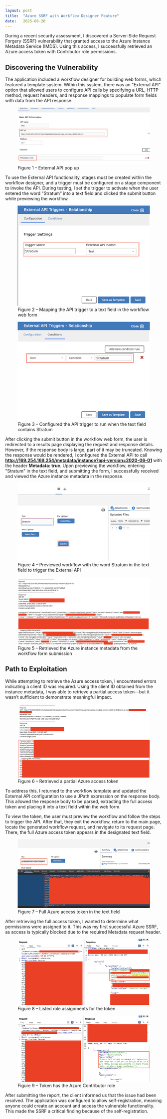 ```yaml
---
layout: post
title:  "Azure SSRF with Workflow Designer Feature"
date:   2025-08-20
---
```


During a recent security assessment, I discovered a Server-Side Request Forgery (SSRF) vulnerability that granted access to the Azure Instance Metadata Service (IMDS). Using this access, I successfully retrieved an Azure access token with Contributor role permissions.

## Discovering the Vulnerability
The application included a workflow designer for building web forms, which featured a template system. Within this system, there was an "External API" option that allowed users to configure API calls by specifying a URL, HTTP method, request headers, and response mappings to populate form fields with data from the API response.

<figure>
  <img src="/assets/img/2025/ssrf-1.png">
  <figcaption>Figure 1 – External API pop up</figcaption>
</figure>

To use the External API functionality, stages must be created within the workflow designer, and a trigger must be configured on a stage component to invoke the API. During testing, I set the trigger to activate when the user entered the word "Stratum" into a text field and clicked the submit button while previewing the workflow.

<figure>
  <img src="/assets/img/2025/ssrf-2.png">
  <figcaption>Figure 2 – Mapping the API trigger to a text field in the workflow web form</figcaption>
</figure>

<figure>
  <img src="/assets/img/2025/ssrf-3.png">
  <figcaption>Figure 3 – Configured the API trigger to run when the text field contains Stratum</figcaption>
</figure>

After clicking the submit button in the workflow web form, the user is redirected to a results page displaying the request and response details. However, if the response body is large, part of it may be truncated. Knowing the response would be rendered, I configured the External API to call **http://169.254.169.254/metadata/instance?api-version=2020-06-01** with the header **Metadata: true**. Upon previewing the workflow, entering "Stratum" in the text field, and submitting the form, I successfully received and viewed the Azure instance metadata in the response.

<figure>
  <img src="/assets/img/2025/ssrf-4.png">
  <figcaption>Figure 4 – Previewed workflow with the word Stratum in the text field to trigger the External API</figcaption>
</figure>

<figure>
  <img src="/assets/img/2025/ssrf-5.png">
  <figcaption>Figure 5 – Retrieved the Azure instance metadata from the workflow form submission</figcaption>
</figure>

## Path to Exploitation
While attempting to retrieve the Azure access token, I encountered errors indicating a client ID was required. Using the client ID obtained from the instance metadata, I was able to retrieve a partial access token—but it wasn’t sufficient to demonstrate meaningful impact.

<figure>
  <img src="/assets/img/2025/ssrf-6.png">
  <figcaption>Figure 6 – Retrieved a partial Azure access token</figcaption>
</figure>

To address this, I returned to the workflow template and updated the External API configuration to use a JPath expression on the response body. This allowed the response body to be parsed, extracting the full access token and placing it into a text field within the web form.

To view the token, the user must preview the workflow and follow the steps to trigger the API. After that, they exit the workflow, return to the main page, locate the generated workflow request, and navigate to its request page. There, the full Azure access token appears in the designated text field.

<figure>
  <img src="/assets/img/2025/ssrf-7.png">
  <figcaption>Figure 7 – Full Azure access token in the text field</figcaption>
</figure>

After retrieving the full access token, I wanted to determine what permissions were assigned to it. This was my first successful Azure SSRF, as access is typically blocked due to the required Metadata request header.

<figure>
  <img src="/assets/img/2025/ssrf-8.png">
  <figcaption>Figure 8 – Listed role assignments for the token</figcaption>
</figure>

<figure>
  <img src="/assets/img/2025/ssrf-9.png">
  <figcaption>Figure 9 – Token has the Azure Contributor role</figcaption>
</figure>

After submitting the report, the client informed us that the issue had been resolved. The application was configured to allow self-registration, meaning anyone could create an account and access the vulnerable functionality. This made the SSRF a critical finding because of the self-registration.
